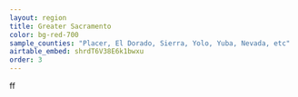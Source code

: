 ```yaml
---
layout: region
title: Greater Sacramento
color: bg-red-700
sample_counties: "Placer, El Dorado, Sierra, Yolo, Yuba, Nevada, etc"
airtable_embed: shrdT6V38E6k1bwxu
order: 3
---
```


ff